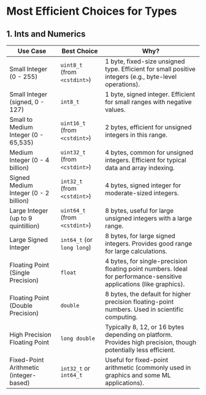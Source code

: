 # Most Efficient Choices for Types

## 1. Ints and Numerics
| **Use Case** | **Best Choice** | **Why?** |
| -------- | -------- | -------- |
| Small Integer (0 - 255) | `uint8_t` (from `<cstdint>`) |	1 byte, fixed-size unsigned type. Efficient for small positive integers (e.g., byte-level operations). |
| Small Integer (signed, 0 - 127) | `int8_t` | 1 byte, signed integer. Efficient for small ranges with negative values. |
| Small to Medium Integer (0 - 65,535) | `uint16_t` (from `<cstdint>`) | 2 bytes, efficient for unsigned integers in this range. |
| Medium Integer (0 - 4 billion) | `uint32_t` (from `<cstdint>`) | 4 bytes, common for unsigned integers. Efficient for typical data and array indexing. |
| Signed Medium Integer (0 - 2 billion) | `int32_t` (from `<cstdint>`) | 4 bytes, signed integer for moderate-sized integers. |
| Large Integer (up to 9 quintillion) | `uint64_t` (from `<cstdint>`) | 8 bytes, useful for large unsigned integers with a large range. |
| Large Signed Integer | `int64_t` (or `long long`) | 8 bytes, for large signed integers. Provides good range for large calculations. |
| Floating Point (Single Precision) | `float` | 4 bytes, for single-precision floating point numbers. Ideal for performance-sensitive applications (like graphics). |
| Floating Point (Double Precision) | `double` | 8 bytes, the default for higher precision floating-point numbers. Used in scientific computing. |
| High Precision Floating Point | `long double` | Typically 8, 12, or 16 bytes depending on platform. Provides high precision, though potentially less efficient. |
| Fixed-Point Arithmetic (integer-based) | `int32_t` or `int64_t` | Useful for fixed-point arithmetic (commonly used in graphics and some ML applications). |